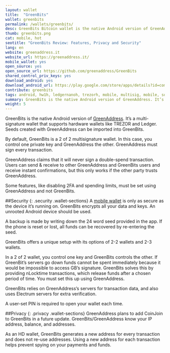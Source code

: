 ```yaml
---
layout: wallet
title:  "GreenBits"
wallet: greenbits
permalink: /wallets/greenbits/
desc: GreenBits Bitcoin wallet is the native Android version of GreenAddress. Its a multi-signature wallet that supports hardware wallets like TREZOR and Ledger.
thumb: greenbits.png
cat: mobile, hot
seotitle: "GreenBits Review: Features, Privacy and Security"
lang: en
website: greenaddress.it
website_url: https://greenaddress.it/
mobile_wallet: yes
open_source: yes
open_source_url: https://github.com/greenaddress/GreenBits
shared_control_priv_keys: yes
download_android: yes
download_android_url: https://play.google.com/store/apps/details?id=com.greenaddress.greenbits_android_wallet&hl=en
contribute: greenbits
tags: android, hw1h, ledgernanoh, trezorh, mobile, multisig, mobile, software, hotwallet, bip70, cspending, bip44, bip39
summary: GreenBits is the native Android version of GreenAddress. It’s a multi-signature wallet that supports hardware wallets like TREZOR and Ledger.
weight: 5
---
```


GreenBits is the native Android version of [GreenAddress](/wallets/greenaddress/). It’s a multi-signature wallet that supports hardware wallets like TREZOR and Ledger. Seeds created with GreenAddress can be imported into GreenBits.

By default, GreenBits is a 2 of 2 multisignature wallet. In this case, you control one private key and GreenAddress the other. GreenAddress must sign every transaction.

GreenAddress claims that it will never sign a double-spend transaction. Users can send & receive to other GreenAddress and GreenBits users and receive instant confirmations, but this only works if the other party trusts GreenAddress.

Some features, like disabling 2FA and spending limits, must be set using GreenAddress and not GreenBits.

##Security
{: .security .wallet-sections}
A [mobile wallet](/wallets/) is only as secure as the device it’s running on. GreenBits encrypts all your data and keys. An unrooted Android device should be used.

A backup is made by writing down the 24 word seed provided in the app. If the phone is reset or lost, all funds can be recovered by re-entering the seed.

GreenBits offers a unique setup with its options of 2-2 wallets and 2-3 wallets.

In a 2 of 2 wallet, you control one key and GreenBits controls the other. If GreenBit’s servers go down funds cannot be spent immediately because it would be impossible to access GB’s signature. GreenBits solves this by providing nLocktime transactions, which release funds after a chosen period of time. You must set this up using GreenAddress.

GreenBits relies on GreenAddress’s servers for transaction data, and also uses Electrum servers for extra verification.

A user-set PIN is required to open your wallet each time.

##Privacy
{: .privacy .wallet-sections}
GreenAddress plans to add CoinJoin to GreenBits in a future update. GreenBits/GreenAddress know your IP address, balance, and addresses.

As an HD wallet, GreenBits generates a new address for every transaction and does not re-use addresses. Using a new address for each transaction helps prevent spying on your payments and funds.